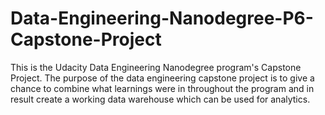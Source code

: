 # Data-Engineering-Nanodegree-P6-Capstone-Project
This is the Udacity Data Engineering Nanodegree program's Capstone Project. The purpose of the data engineering capstone project is to give a chance to combine what learnings were in throughout the program and in result create a working data warehouse which can be used for analytics.
